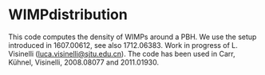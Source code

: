 # WIMPdistribution
This code computes the density of WIMPs around a PBH. We use the setup introduced in 1607.00612, see also 1712.06383. Work in progress of L. Visinelli (luca.visinelli@sjtu.edu.cn). The code has been used in Carr, Kühnel, Visinelli, 2008.08077 and 2011.01930.

